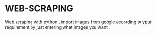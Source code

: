 # WEB-SCRAPING
Web scraping with python , import images from google according to ypur requirement by
just entering what images you want .
